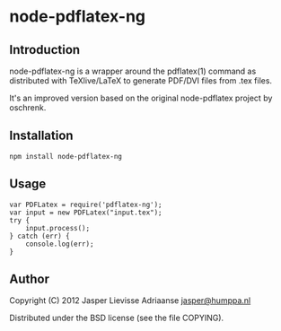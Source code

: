 node-pdflatex-ng
================

Introduction
------------

node-pdflatex-ng is a wrapper around the pdflatex(1) command as distributed
with TeXlive/LaTeX to generate PDF/DVI files from .tex files.

It's an improved version based on the original node-pdflatex project
by oschrenk.

Installation
------------

	npm install node-pdflatex-ng

Usage
-----

	var PDFLatex = require('pdflatex-ng');
	var input = new PDFLatex("input.tex");
	try {
		input.process();
	} catch (err) {
		console.log(err);
	}

Author
-----

Copyright (C) 2012 Jasper Lievisse Adriaanse <jasper@humppa.nl>

Distributed under the BSD license (see the file COPYING).

